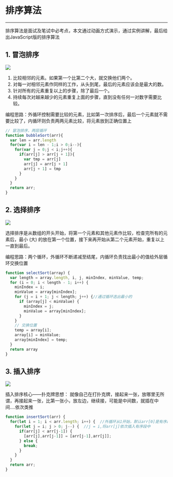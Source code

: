 # 排序算法
---
排序算法是面试及笔试中必考点，本文通过动画方式演示，通过实例讲解，最后给出JavaScript版的排序算法

## 1. 冒泡排序

![](https://user-gold-cdn.xitu.io/2018/8/14/16538fc898b4742e?imageslim)

1. 比较相邻的元素。如果第一个比第二个大，就交换他们两个。 
2. 对每一对相邻元素作同样的工作，从头到尾，最后的元素应该会是最大的数。 
3. 针对所有的元素重复以上的步骤，除了最后一个。 
4. 持续每次对越来越少的元素重复上面的步骤，直到没有任何一对数字需要比较。

编程思路：外循环控制需要比较的元素，比如第一次排序后，最后一个元素就不需要比较了，内循环则负责两两元素比较，将元素放到正确位置上

```js
// 冒泡排序，两层循环
function bubbleSort(arr){
  var len = arr.length
  for(var i = len - 1;i > 0;i--){
    for(var j = 0;j < i;j++){
      if(arr[j] > arr[j + 1]){
        var tmp = arr[j]
        arr[j] = arr[j + 1]
        arr[j + 1] = tmp
      }
    }
  }
  return arr;
}
```
## 2. 选择排序
![](https://upload-images.jianshu.io/upload_images/7932253-cc76095678bc9ec9.gif?imageMogr2/auto-orient/strip)

选择排序是从数组的开头开始，将第一个元素和其他元素作比较，检查完所有的元素后，最小 (大) 的放在第一个位置，接下来再开始从第二个元素开始，重复以上一直到最后。

编程思路：两个循环，外循环不断递减至结尾，内循环负责找出最小的值给外层循环交换位置
```js
function selectSort(array) {
  var length = array.length, i, j, minIndex, minValue, temp;
  for (i = 0; i < length - 1; i++) {
    minIndex = i;
    minValue = array[minIndex];
    for (j = i + 1; j < length; j++) {//通过循环选出最小的
      if (array[j] < minValue) {
        minIndex = j;
        minValue = array[minIndex];
      }
    }
    // 交换位置
    temp = array[i];
    array[i] = minValue;
    array[minIndex] = temp;
  }
  return array
}
```
## 3. 插入排序
![](https://user-gold-cdn.xitu.io/2018/8/14/16538fc898df137f?imageslim)

插入排序核心——扑克牌思想： 就像自己在打扑克牌，接起来一张，放哪里无所谓，再接起来一张，比第一张小，放左边，继续接，可能是中间数，就插在中间....依次类推



```js
function insertSort(arr) {
  for(let i = 1; i < arr.length; i++) {  //外循环从1开始，默认arr[0]是有序段
    for(let j = i; j > 0; j--) {  //j = i,将arr[j]依次插入有序段中
      if(arr[j] < arr[j-1]) {
        [arr[j],arr[j-1]] = [arr[j-1],arr[j]];
      } else {
        break;
      }
    }
  }
  return arr;
}
```